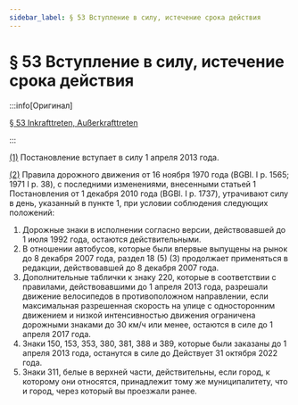 ```yaml
---
sidebar_label: § 53 Вступление в силу, истечение срока действия
---
```


# § 53 Вступление в силу, истечение срока действия

:::info[Оригинал]

[§ 53 Inkrafttreten, Außerkrafttreten](https://www.gesetze-im-internet.de/stvo_2013/__53.html)

:::


<span id="1">[(1)](#1)</span> Постановление вступает в силу 1 апреля 2013 года.


<span id="2">[(2)](#2)</span> Правила дорожного движения от 16 ноября 1970 года (BGBl. I p. 1565; 1971 I p. 38), с последними
изменениями, внесенными статьей 1 Постановления от 1 декабря 2010 года (BGBl. I p. 1737), утрачивают
силу в день, указанный в пункте 1, при условии соблюдения следующих положений:
1. Дорожные знаки в исполнении согласно версии, действовавшей до 1 июля 1992 года, остаются
действительными.
2. В отношении автобусов, которые были впервые выпущены на рынок до 8 декабря 2007 года,
раздел 18 (5) (3) продолжает применяться в редакции, действовавшей до 8 декабря 2007
года.
3. Дополнительные таблички к знаку 220, которые в соответствии с правилами, действовавшими до
1 апреля 2013 года, разрешали движение велосипедов в противоположном направлении, если
максимальная разрешенная скорость на улице с односторонним движением и низкой
интенсивностью движения ограничена дорожными знаками до 30 км/ч или менее, остаются в силе
до 1 апреля 2017 года.
4. Знаки 150, 153, 353, 380, 381, 388 и 389, которые были заказаны до 1 апреля 2013 года, останутся в
силе до
Действует 31 октября 2022 года.
5. Знаки 311, белые в верхней части, действительны, если город, к которому они относятся,
принадлежит тому же муниципалитету, что и город, через который вы проезжали ранее.
